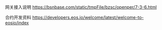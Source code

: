 网关接入说明 https://bsnbase.com/static/tmpFile/bzsc/openper/7-3-6.html

合约开发资料 https://developers.eos.io/welcome/latest/welcome-to-eosio/index